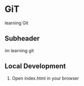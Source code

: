 # GiT

learning Git

## Subheader

im learning git


## Local Development

1. Open index.html in your browser
   